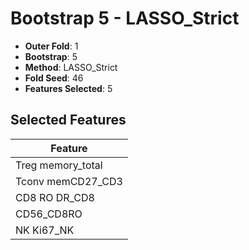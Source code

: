 # Bootstrap 5 - LASSO_Strict

- **Outer Fold**: 1
- **Bootstrap**: 5
- **Method**: LASSO_Strict
- **Fold Seed**: 46
- **Features Selected**: 5

## Selected Features

| Feature |
|---------|
| Treg memory_total |
| Tconv memCD27_CD3 |
| CD8 RO DR_CD8 |
| CD56_CD8RO |
| NK Ki67_NK |

